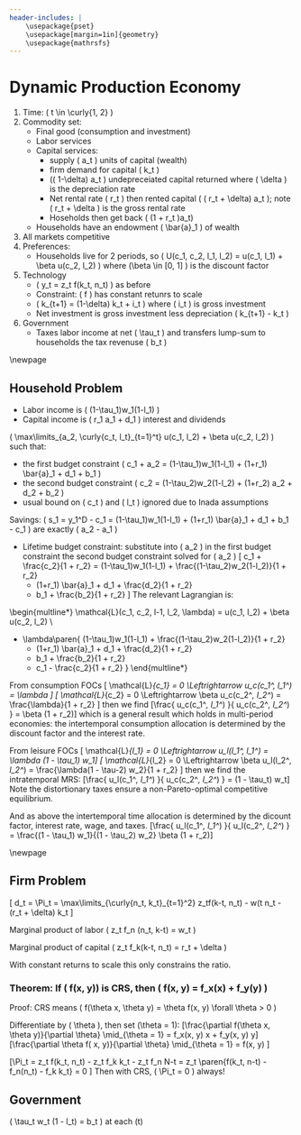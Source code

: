 ```yaml
---
header-includes: |
    \usepackage{pset}
    \usepackage[margin=1in]{geometry}
    \usepackage{mathrsfs}
---
```


# Dynamic Production Economy

1. Time: \( t \in \curly{1, 2} \)
3. Commodity set:
   * Final good (consumption and investment)
   * Labor services
   * Capital services:
       * supply \( a_t \) units of capital (wealth)
       * firm demand for capital \( k_t \)
       * \(( 1-\delta) a_t \) undepreceiated capital returned where \( \delta \) is the depreciation rate
       * Net rental rate \( r_t \) then rented capital \( ( r_t + \delta) a_t \); note \( r_t + \delta \) is the gross rental rate
       * Hoseholds then get back \( (1 + r_t )a_t\)
   * Households have an endowment \( \bar{a}_1 \) of wealth
4. All markets competitive
5. Preferences:
   * Households live for 2 periods, so \( U(c_1, c_2, l_1, l_2) = u(c_1, l_1) + \beta u(c_2, l_2) \) where \(\beta \in [0, 1] \) is the discount factor
6. Technology
   * \( y_t = z_t f(k_t, n_t) \) as before
   * Constraint: \( f \) has constant retunrs to scale
   * \( k_{t+1} = (1-\delta) k_t + i_t \) where \( i_t \) is gross investment
   * Net investment is gross investment less depreciation \( k_{t+1} - k_t \)
7. Government
   * Taxes labor income at net \( \tau_t \) and transfers lump-sum to households the tax revenuse \( b_t \)

\newpage
## Household Problem

* Labor income is \( (1-\tau_1)w_1(1-l_1) \)
* Capital income is \( r_1 a_1 + d_1 \) interest and dividends

\( \max\limits_{a_2, \curly{c_t, l_t}_{t=1}^t} u(c_1, l_2) + \beta u(c_2, l_2) \) such that:

* the first budget constraint \( c_1 + a_2 = (1-\tau_1)w_1(1-l_1) + (1+r_1) \bar{a}_1 + d_1 + b_1 \)
* the second budget constraint \( c_2 = (1-\tau_2)w_2(1-l_2) + (1+r_2) a_2 + d_2 + b_2 \)
* usual bound on \( c_t \) and \( l_t \) ignored due to Inada assumptions

Savings: \( s_1 = y_1^D - c_1 = (1-\tau_1)w_1(1-l_1) + (1+r_1) \bar{a}_1 + d_1 + b_1 - c_1 \) are exactly \( a_2 - a_1 \)

* Lifetime budget constraint: substitute into \( a_2 \) in the first budget constraint the second budget constraint solved for \( a_2 \)
\[ c_1 + \frac{c_2}{1 + r_2}
    = (1-\tau_1)w_1(1-l_1) + \frac{(1-\tau_2)w_2(1-l_2)}{1 + r_2}
    + (1+r_1) \bar{a}_1 + d_1 + \frac{d_2}{1 + r_2}
    + b_1 + \frac{b_2}{1 + r_2} \]
The relevant Lagrangian is:

\begin{multline*} \mathcal{L}(c_1, c_2, l-1, l_2, \lambda) = u(c_1, l_2) + \beta u(c_2, l_2) \\
+ \lambda\paren{
(1-\tau_1)w_1(1-l_1) + \frac{(1-\tau_2)w_2(1-l_2)}{1 + r_2}
    + (1+r_1) \bar{a}_1 + d_1 + \frac{d_2}{1 + r_2}
    + b_1 + \frac{b_2}{1 + r_2}
    - c_1 - \frac{c_2}{1 + r_2}
}
\end{multline*}

From consumption FOCs
\[ \mathcal{L}_{c_1} = 0 \Leftrightarrow u_c(c_1^*, l_1^*) = \lambda \]
\[ \mathcal{L}_{c_2} = 0 \Leftrightarrow \beta u_c(c_2^*, l_2^*) = \frac{\lambda}{1 + r_2} \]
then we find
\[\frac{ u_c(c_1^*, l_1^*) }{ u_c(c_2^*, l_2^*) } = \beta (1 + r_2)\]
which is a general result which holds in multi-period economies: the intertemporal consumption allocation is determined by the discount factor and the interest rate.

From leisure FOCs
\[ \mathcal{L}_{l_1} = 0 \Leftrightarrow u_l(l_1^*, l_1^*) = \lambda (1 - \tau_1) w_1\]
\[ \mathcal{L}_{l_2} = 0 \Leftrightarrow \beta u_l(l_2^*, l_2^*) = \frac{\lambda(1 - \tau-2) w_2}{1 + r_2} \]
then we find the intratemporal MRS:
\[\frac{ u_l(c_1^*, l_1^*) }{ u_c(c_2^*, l_2^*) } = (1 - \tau_t) w_t\]
Note the distortionary taxes ensure a non-Pareto-optimal competitive equilibrium.

And as above the intertemporal time allocation is determined by the dicount factor, interest rate, wage, and taxes.
\[\frac{ u_l(c_1^*, l_1^*) }{ u_l(c_2^*, l_2^*) } = \frac{(1 - \tau_1) w_1}{(1 - \tau_2) w_2} \beta (1 + r_2)\]

\newpage
## Firm Problem

\[ d_t = \Pi_t = \max\limits_{\curly{n_t, k_t}_{t=1}^2} z_tf(k-t, n_t) - w(t n_t - (r_t + \delta) k_t \]

Marginal product of labor \( z_t f_n (n_t, k-t) = w_t \)

Marginal product of capital \( z_t f_k(k-t, n_t) = r_t + \delta \)

With constant returns to scale this only constrains the ratio.

### Theorem: If \( f(x, y)\) is CRS, then \( f(x, y) = f_x(x) + f_y(y) \)

Proof: CRS means \( f(\theta x, \theta y) = \theta f(x, y) \forall \theta > 0 \)

Differentiate by \( \theta \), then set \(\theta = 1\):
\[\frac{\partial f(\theta x, \theta y)}{\partial \theta} \mid_{\theta = 1} = f_x(x, y) x + f_y(x, y) y\]
\[\frac{\partial \theta f( x, y)}{\partial \theta} \mid_{\theta = 1} = f(x, y) \]

\[\Pi_t = z_t f(k_t, n_t) - z_t f_k k_t - z_t f_n N-t = z_t \paren{f(k_t, n-t) - f_n(n_t) - f_k k_t} = 0 \]
Then with CRS, \( \Pi_t = 0 \) always!

## Government

\( \tau_t w_t (1 - l_t) = b_t \) at each \(t\)
